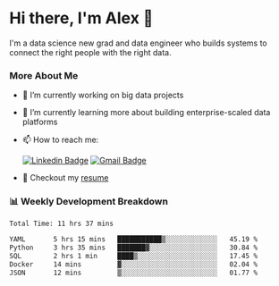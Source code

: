 # Hi there, I'm Alex  👋

I'm a data science new grad and data engineer who builds systems to connect the right people with the right data. 

### More About Me

- 🔭 I’m currently working on big data projects
- 🌱 I’m currently learning more about building enterprise-scaled data platforms
- 📫 How to reach me:

  [![Linkedin Badge](https://img.shields.io/badge/LinkedIn-0077B5?style=for-the-badge&logo=linkedin&logoColor=white)](https://www.linkedin.com/in/alex-chen-112523chen/) [![Gmail Badge](https://img.shields.io/badge/Gmail-D14836?style=for-the-badge&logo=gmail&logoColor=white)](mailto:itsalexchen@gmail.com)
- 📝 Checkout my [resume](https://itsalexchen.vercel.app/AlexChenResume.pdf)



### 📊 Weekly Development Breakdown
<!--START_SECTION:waka-->

```txt
Total Time: 11 hrs 37 mins

YAML       5 hrs 15 mins   ███████████▒░░░░░░░░░░░░░   45.19 %
Python     3 hrs 35 mins   ███████▓░░░░░░░░░░░░░░░░░   30.84 %
SQL        2 hrs 1 min     ████▒░░░░░░░░░░░░░░░░░░░░   17.45 %
Docker     14 mins         ▓░░░░░░░░░░░░░░░░░░░░░░░░   02.04 %
JSON       12 mins         ▒░░░░░░░░░░░░░░░░░░░░░░░░   01.77 %
```

<!--END_SECTION:waka-->
